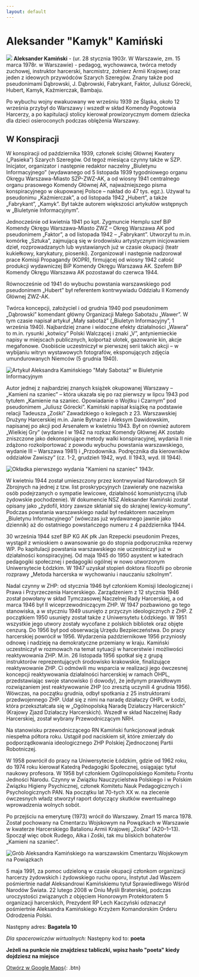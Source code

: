 ```yaml
---
layout: default
---
```


# Aleksander "Kamyk" Kamiński

![](https://upload.wikimedia.org/wikipedia/commons/6/69/Aleksander_Kami%C5%84ski_-_Kamyk.jpg)
**Aleksander Kamiński** - (ur. 28 stycznia 1903r. W Warszawie, zm. 15 marca 1978r. w Warszawie) - pedagog, wychowawca, twórca metody zuchowej, instruktor harcerski, harcmistrz, żołnierz Armii Krajowej oraz jeden z ideowych przywódców Szarych Szeregów. Znany także pod pseudonimami Dąbrowski, J. Dąbrowski, Fabrykant, Faktor, Juliusz Górecki, Hubert, Kamyk, Kaźmierczak, Bambaju.

Po wybuchu wojny ewakuowany we wrześniu 1939 ze Śląska, około 12 września przybył do Warszawy i wszedł w skład Komendy Pogotowia Harcerzy, a po kapitulacji stolicy kierował prowizorycznym domem dziecka dla dzieci osieroconych podczas oblężenia Warszawy.
## W Konspiracji
W konspiracji od października 1939, członek ścisłej Głównej Kwatery („Pasieka”) Szarych Szeregów. Od tegoż miesiąca czynny także w SZP. Inicjator, organizator i następnie redaktor naczelny „Biuletynu Informacyjnego” (wydawanego od 5 listopada 1939 tygodniowego organu Okręgu Warszawa-Miasto SZP-ZWZ-AK, a od wiosny 1941 centralnego organu prasowego Komendy Głównej AK, najważniejszego pisma konspiracyjnego w okupowanej Polsce – nakład do 47 tys. egz.). Używał tu pseudonimu „Kaźmierczak”, a od listopada 1942 „Hubert”, a także „Fabrykant”, „Kamyk”. Był także autorem większości artykułów wstępnych w „Biuletynie Informacyjnym”.

Jednocześnie od kwietnia 1941 po kpt. Zygmuncie Hemplu szef BiP Komendy Okręgu Warszawa-Miasto ZWZ – Okręg Warszawa AK pod pseudonimem „Faktor”, a od listopada 1942 – „Fabrykant”. Utworzył tu m.in. komórkę „Sztuka”, zajmującą się w środowisku artystycznym inicjowaniem dzieł, rozprowadzanych lub wystawianych już w czasie okupacji (teatr kukiełkowy, karykatury, piosenki). Zorganizował i następnie nadzorował prace Komisji Propagandy (KOPR), firmującej od wiosny 1942 całość produkcji wydawniczej BiP Komendy Okręgu Warszawa AK. Szefem BiP Komendy Okręgu Warszawa AK pozostawał do czerwca 1944.

Równocześnie od 1941 do wybuchu powstania warszawskiego pod pseudonimem „Hubert” był referentem kontrwywiadu Oddziału II Komendy Głównej ZWZ-AK.

Twórca koncepcji, założyciel i od grudnia 1940 pod pseudonimem „Dąbrowski” komendant główny Organizacji Małego Sabotażu „Wawer”. W tym czasie napisał artykuł „Mały sabotaż” („Biuletyn Informacyjny”, 1 września 1940). Najbardziej znane i widoczne efekty działalności „Wawra” to m.in. rysunki „kotwicy” Polski Walczącej i znaki „V”, antyniemieckie napisy w miejscach publicznych, kolportaż ulotek, gazowanie kin, akcje megafonowe. Osobiście uczestniczył w pierwszej serii takich akcji – w wybijaniu witryn wystawowych fotografów, eksponujących zdjęcia umundurowanych Niemców (5 grudnia 1940).

![Artykuł Aleksandra Kamińskiego "Mały Sabotaż" w Biuletynie Informacyjnym](https://upload.wikimedia.org/wikipedia/commons/b/bf/Mały_Sabotaż_Biuletyn_Informacyjny_Aleksander_Kamiński_1_listopada_1940.jpg)

Autor jednej z najbardziej znanych książek okupowanej Warszawy – „Kamieni na szaniec” – która ukazała się po raz pierwszy w lipcu 1943 pod tytułem „Kamienie na szaniec. Opowiadanie o Wojtku i Czarnym” pod pseudonimem „Juliusz Górecki”. Kamiński napisał książkę na podstawie relacji Tadeusza „Zośki” Zawadzkiego o kolegach z 23. Warszawskiej Drużyny Harcerskiej m.in. Janie Bytnarze i Aleksym Dawidowskim, napisanej po akcji pod Arsenałem w kwietniu 1943. Był on również autorem „Wielkiej Gry” (wydanie I w 1942 na rozkaz Komendy Głównej AK zostało zniszczone jako dekonspirujące metody walki konspiracyjnej, wydania II nie zdążono rozkolportować z powodu wybuchu powstania warszawskiego, wydanie III – Warszawa 1981) i „Przodownika. Podręcznika dla kierowników oddziałów Zawiszy” (cz. 1-2, grudzień 1942, wyd. II 1943, wyd. III 1944).

![Okładka pierwszego wydania "Kamieni na szaniec" 1943r.](https://upload.wikimedia.org/wikipedia/commons/5/5d/Ok%C5%82adka_pierwsze_wydanie_Kamienie_na_szaniec_1943.jpg)

W kwietniu 1944 został umieszczony przez kontrwywiad Narodowych Sił Zbrojnych na jednej z tzw. list proskrypcyjnych (zawierały one nazwiska osób podejrzanych o sympatie lewicowe, działalność komunistyczną i/lub żydowskie pochodzenie). W dokumencie NSZ Aleksander Kamiński został opisany jako „żydofil, który zawsze skłaniał się do skrajnej lewicy-komuny”. Podczas powstania warszawskiego nadal był redaktorem naczelnym „Biuletynu Informacyjnego” (wówczas już wydawanego jawnie jako dziennik) aż do ostatniego powstańczego numeru z 4 października 1944.

30 września 1944 szef BiP KG AK płk Jan Rzepecki pseudonim Prezes, wystąpił z wnioskiem o awansowanie go do stopnia podporucznika rezerwy WP. Po kapitulacji powstania warszawskiego nie uczestniczył już w działalności konspiracyjnej. Od maja 1945 do 1950 asystent w katedrach pedagogiki społecznej i pedagogiki ogólnej w nowo utworzonym Uniwersytecie Łódzkim. W 1947 uzyskał stopień doktora filozofii po obronie rozprawy „Metoda harcerska w wychowaniu i nauczaniu szkolnym”.

Nadal czynny w ZHP: od stycznia 1946 był członkiem Komisji Ideologicznej i Prawa i Przyrzeczenia Harcerskiego. Zarządzeniem z 12 stycznia 1946 został powołany w skład Tymczasowej Naczelnej Rady Harcerskiej, a od marca 1946 był II wiceprzewodniczącym ZHP. W 1947 pozbawiono go tego stanowiska, a w styczniu 1949 usunięto z przyczyn ideologicznych z ZHP. Z początkiem 1950 usunięty został także z Uniwersytetu Łódzkiego. W 1951 wszystkie jego utwory zostały wycofane z polskich bibliotek oraz objęte cenzurą. Do 1956 był pod obserwacją Urzędu Bezpieczeństwa.
Do pracy harcerskiej powrócił w 1956. Wydarzenia październikowe 1956 przyniosły odnowę i nadzieję na demokratyczne przemiany w kraju. Kamiński uczestniczył w rozmowach na temat sytuacji w harcerstwie i możliwości reaktywowania ZHP. M.in. 26 listopada 1956 spotkał się z grupą instruktorów reprezentujących środowisko krakowskie, finalizujące reaktywowanie ZHP. Ci odmówili mu wsparcia w realizacji jego ówczesnej koncepcji reaktywowania działalności harcerskiej w ramach OHPL, przedstawiając swoje stanowisko (i dowody), że jedynym prawidłowym rozwiązaniem jest reaktywowanie ZHP (co zresztą uczynili 4 grudnia 1956). Wówczas, na początku grudnia, odbył spotkania z 25 instruktorami przedwojennego ZHP. Udał się z nimi na naradę działaczy OHPL w Łodzi, która przekształcała się w „Ogólnopolską Naradę Działaczy Harcerskich” (Krajowy Zjazd Działaczy Harcerskich). Wszedł w skład Naczelnej Rady Harcerskiej, został wybrany Przewodniczącym NRH.

Na stanowisku przewodniczącego RN Kamiński funkcjonował jednak niespełna półtora roku. Ustąpił pod naciskiem sił, które zmierzały do podporządkowania ideologicznego ZHP Polskiej Zjednoczonej Partii Robotniczej.

W 1958 powrócił do pracy na Uniwersytecie Łódzkim, gdzie od 1962 roku, do 1974 roku kierował Katedrą Pedagogiki Społecznej, osiągając tytuł naukowy profesora. W 1958 był członkiem Ogólnopolskiego Komitetu Frontu Jedności Narodu.
Czynny w Związku Nauczycielstwa Polskiego i w Polskim Związku Higieny Psychicznej, członek Komitetu Nauk Pedagogicznych i Psychologicznych PAN. Na początku lat 70-tych XX w. na zlecenie ówczesnych władz stworzył raport dotyczący skutków ewentualnego wprowadzenia wolnych sobót.

Po przejściu na emeryturę (1973) wrócił do Warszawy.
Zmarł 15 marca 1978. Został pochowany na Cmentarzu Wojskowym na Powązkach w Warszawie w kwaterze Harcerskiego Batalionu Armii Krajowej „Zośka” (A20–1–13). Spoczął więc obok Rudego, Alka i Zośki, tak mu bliskich bohaterów „Kamieni na szaniec”.

![Grób Aleksandra Kamińskiego na warszawskim Cmentarzu Wojskowym na Powiązkach](https://upload.wikimedia.org/wikipedia/commons/b/b3/Aleksander_Kaminski_Grave.jpg)

5 maja 1991, za pomoc udzieloną w czasie okupacji członkom organizacji harcerzy żydowskich i żydowskiego ruchu oporu, Instytut Jad Waszem pośmiertnie nadał Aleksandrowi Kamińskiemu tytuł Sprawiedliwego Wśród Narodów Świata.
22 lutego 2008 w Dniu Myśli Braterskiej, podczas uroczystości związanych z objęciem Honorowym Protektoratem 5 organizacji harcerskich, Prezydent RP Lech Kaczyński odznaczył pośmiertnie Aleksandra Kamińskiego Krzyżem Komandorskim Orderu Odrodzenia Polski.


Następny adres: **Bagatela 10**


_Dla spacerowiczów wirtualnych:_
Następny kod to: **poeta**

**Jeżeli na punkcie nie znajdziesz tabliczki, wpisz hasło "poeta" kiedy dojdziesz na miejsce**

[Otwórz w Google Maps](https://www.google.com/maps/dir//Bagatela+10,+00-585+Warszawa/@52.2137695,20.9530995,12z/data=!3m1!4b1!4m9!4m8!1m0!1m5!1m1!1s0x471ecce0bc46c809:0x143d65fd5d280327!2m2!1d21.0231387!2d52.2137902!3e3){: .btn}
